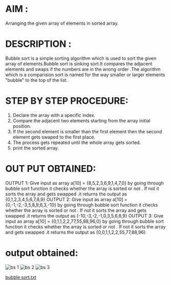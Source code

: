 # AIM : 
   Arranging the given array of elements in sorted array.
# DESCRIPTION :
   Bubble sort is a simple sorting algorithm which is used to sort the given array of elements.Bubble sort is sinking sort.It compares the adjacent elements and swaps if the numbers are in the wrong order .The algorithm which is a comparision sort is named for the way smaller or larger elements "bubble" to the top of the list.
   
# STEP BY STEP PROCEDURE:
   1. Declare the array with a specific index.
   2. Compare the adjacent two elements starting from the array initial position.
   3. If the second element is smaller than the first element then the second element gets swaped to the first place.
   4. The process gets repeated until the whole array gets sorted.
   5. print the sorted array.
   
 # OUT PUT OBTAINED:
 OUTPUT 1:
 Give input as array a[10] = {8,5,2,3,6,9,1,4,7,0} by going through bubble sort function it checks whether the array is sorted or not . If not it sorts the array and gets swapped .it returns the output as {0,1,2,3,4,5,6,7,8,9}
 OUTPUT 2:
  Give input as array a[10] = {0,-1,-2,-3,5,8,9,6,3,-10} by going through bubble sort function it checks whether the array is sorted or not . If not it sorts the array and gets swapped .it returns the output as {-10,-3,-2,-1,0,3,5,6,8,9}
  OUTPUT 3:
   Give input as array a[10] = {0,1,1,2,2,77,55,88,96,0} by going through bubble sort function it checks whether the array is sorted or not . If not it sorts the array and gets swapped .it returns the output as {0,0,1,1,2,2,55,77,88,96}
  
  # output obtained:
![bs 1](https://user-images.githubusercontent.com/69143016/90983492-49873000-e58c-11ea-8671-0c2ce35ce300.png)
![bs 2](https://user-images.githubusercontent.com/69143016/90983502-57d54c00-e58c-11ea-9d06-ce80d7759e0d.png)
![bs 3](https://user-images.githubusercontent.com/69143016/90983510-66236800-e58c-11ea-9748-286302fda60b.png)

 
  
  [bubble sort.txt](https://github.com/tejaswini1108/II-IT-B-LAB/files/5114343/bubble.sort.txt)

